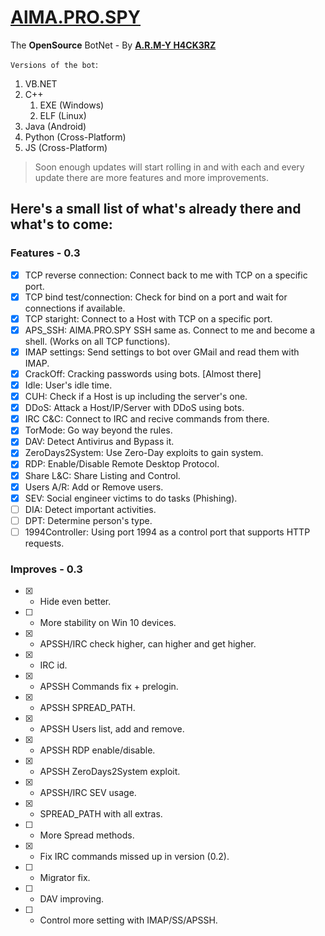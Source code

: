 # [AlMA.PRO.SPY](https://github.com/almapro/AlMA.PRO.SPY)

The **OpenSource** BotNet - By [**A.R.M-Y H4CK3RZ**](https://fb.me/A.R.M.Libya.Official)

`Versions of the bot`:
1. VB.NET
1. C++
    1. EXE (Windows)
    1. ELF (Linux)
1. Java (Android)
1. Python (Cross-Platform)
1. JS (Cross-Platform)

> Soon enough updates will start rolling in and with each and every update there are more features and more improvements.

## Here's a small list of what's already there and what's to come:
### Features - 0.3
- [X] TCP reverse connection: Connect back to me with TCP on a specific port.
- [X] TCP bind test/connection: Check for bind on a port and wait for connections if available.
- [X] TCP staright: Connect to a Host with TCP on a specific port.
- [X] APS_SSH: AlMA.PRO.SPY SSH same as. Connect to me and become a shell. (Works on all TCP functions).
- [X] IMAP settings: Send settings to bot over GMail and read them with IMAP.
- [X] CrackOff: Cracking passwords using bots. [Almost there]
- [X] Idle: User's idle time.
- [X] CUH: Check if a Host is up including the server's one.
- [X] DDoS: Attack a Host/IP/Server with DDoS using bots.
- [X] IRC C&C: Connect to IRC and recive commands from there.
- [X] TorMode: Go way beyond the rules.
- [X] DAV: Detect Antivirus and Bypass it.
- [X] ZeroDays2System: Use Zero-Day exploits to gain system.
- [X] RDP: Enable/Disable Remote Desktop Protocol.
- [X] Share L&C: Share Listing and Control.
- [X] Users A/R: Add or Remove users.
- [X] SEV: Social engineer victims to do tasks (Phishing).
- [ ] DIA: Detect important activities.
- [ ] DPT: Determine person's type.
- [ ] 1994Controller: Using port 1994 as a control port that supports HTTP requests.

### Improves - 0.3
- [X] - Hide even better.
- [ ] - More stability on Win 10 devices.
- [X] - APSSH/IRC check higher, can higher and get higher.
- [X] - IRC id.
- [X] - APSSH Commands fix + prelogin.
- [X] - APSSH SPREAD_PATH.
- [X] - APSSH Users list, add and remove.
- [X] - APSSH RDP enable/disable.
- [X] - APSSH ZeroDays2System exploit.
- [X] - APSSH/IRC SEV usage.
- [X] - SPREAD_PATH with all extras.
- [ ] - More Spread methods.
- [X] - Fix IRC commands missed up in version (0.2).
- [ ] - Migrator fix.
- [ ] - DAV improving.
- [ ] - Control more setting with IMAP/SS/APSSH.
